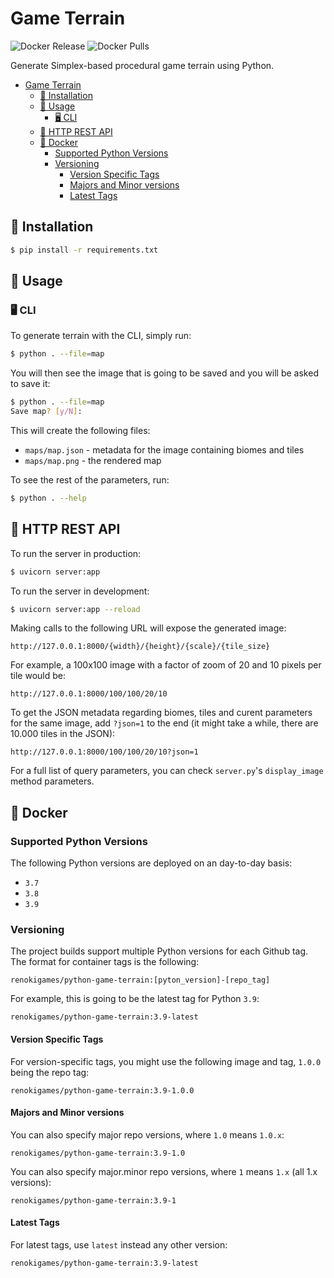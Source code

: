 Game Terrain
============

![Docker Release](https://github.com/renoki-games/python-game-terrain/workflows/Docker%20Release/badge.svg?branch=master)
![Docker Pulls](https://img.shields.io/docker/pulls/renokigames/python-game-terrain)

Generate Simplex-based procedural game terrain using Python.

- [Game Terrain](#game-terrain)
  - [🚀 Installation](#-installation)
  - [🙌 Usage](#-usage)
    - [🖥 CLI](#-cli)
  - [🔗 HTTP REST API](#-http-rest-api)
  - [🐳 Docker](#-docker)
    - [Supported Python Versions](#supported-python-versions)
    - [Versioning](#versioning)
      - [Version Specific Tags](#version-specific-tags)
      - [Majors and Minor versions](#majors-and-minor-versions)
      - [Latest Tags](#latest-tags)

## 🚀 Installation

```bash
$ pip install -r requirements.txt
```

## 🙌 Usage

### 🖥 CLI

To generate terrain with the CLI, simply run:

```bash
$ python . --file=map
```

You will then see the image that is going to be saved and you will be asked to save it:

```bash
$ python . --file=map
Save map? [y/N]:
```

This will create the following files:

- `maps/map.json` - metadata for the image containing biomes and tiles
- `maps/map.png` - the rendered map

To see the rest of the parameters, run:

```bash
$ python . --help
```

## 🔗 HTTP REST API

To run the server in production:

```bash
$ uvicorn server:app
```

To run the server in development:

```bash
$ uvicorn server:app --reload
```

Making calls to the following URL will expose the generated image:

```
http://127.0.0.1:8000/{width}/{height}/{scale}/{tile_size}
```

For example, a 100x100 image with a factor of zoom of 20 and 10 pixels per tile would be:

```
http://127.0.0.1:8000/100/100/20/10
```

To get the JSON metadata regarding biomes, tiles and curent parameters for the same image, add `?json=1` to the end (it might take a while, there are 10.000 tiles in the JSON):

```
http://127.0.0.1:8000/100/100/20/10?json=1
```

For a full list of query parameters, you can check `server.py`'s `display_image` method parameters.

## 🐳 Docker

### Supported Python Versions

The following Python versions are deployed on an day-to-day basis:

- `3.7`
- `3.8`
- `3.9`

### Versioning

The project builds support multiple Python versions for each Github tag. The format for container tags is the following:

```
renokigames/python-game-terrain:[pyton_version]-[repo_tag]
```

For example, this is going to be the latest tag for Python `3.9`:

```
renokigames/python-game-terrain:3.9-latest
```

#### Version Specific Tags

For version-specific tags, you might use the following image and tag, `1.0.0` being the repo tag:

```
renokigames/python-game-terrain:3.9-1.0.0
```

#### Majors and Minor versions

You can also specify major repo versions, where `1.0` means `1.0.x`:

```
renokigames/python-game-terrain:3.9-1.0
```

You can also specify major.minor repo versions, where `1` means `1.x` (all 1.x versions):

```
renokigames/python-game-terrain:3.9-1
```

#### Latest Tags

For latest tags, use `latest` instead any other version:

```
renokigames/python-game-terrain:3.9-latest
```
